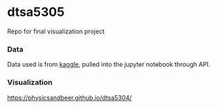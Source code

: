 # dtsa5305
Repo for final visualization project

### Data
Data used is from [kaggle](https://www.kaggle.com/datasets/hummaamqaasim/jobs-in-data), pulled into the jupyter notebook through API. 

### Visualization
https://physicsandbeer.github.io/dtsa5304/
